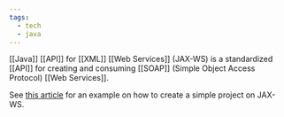 ```yaml
---
tags:
  - tech
  - java
---
```

[[Java]] [[API]] for [[XML]] [[Web Services]] (JAX-WS) is a standardized [[API]] for creating and consuming [[SOAP]] (Simple Object Access Protocol) [[Web Services]].

See [this article](https://www.baeldung.com/jax-ws) for an example on how to create a simple project on JAX-WS.